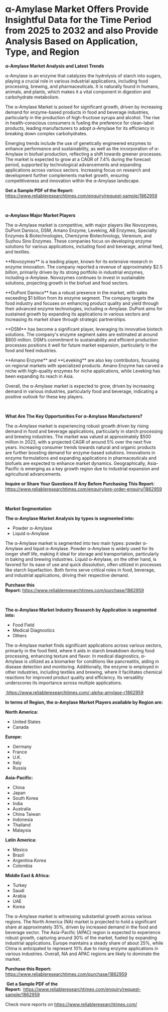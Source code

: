 <p><h1>α-Amylase Market Offers Provide Insightful Data for the Time Period from 2025 to 2032 and also Provide Analysis Based on Application, Type, and Region</h1></p><p><strong>α-Amylase Market Analysis and Latest Trends</strong></p>
<p><p>α-Amylase is an enzyme that catalyzes the hydrolysis of starch into sugars, playing a crucial role in various industrial applications, including food processing, brewing, and pharmaceuticals. It is naturally found in humans, animals, and plants, which makes it a vital component in digestion and carbohydrate metabolism.</p><p>The α-Amylase Market is poised for significant growth, driven by increasing demand for enzyme-based products in food and beverage industries, particularly in the production of high-fructose syrups and alcohol. The rise in health-conscious consumers is fueling the preference for clean-label products, leading manufacturers to adopt α-Amylase for its efficiency in breaking down complex carbohydrates.</p><p>Emerging trends include the use of genetically engineered enzymes to enhance performance and sustainability, as well as the incorporation of α-Amylase in biofuel production, reflecting a shift towards greener processes. The market is expected to grow at a CAGR of 7.4% during the forecast period, supported by technological advancements and expanding applications across various sectors. Increasing focus on research and development further complements market growth, ensuring competitiveness and innovation within the α-Amylase landscape.</p></p>
<p><strong>Get a Sample PDF of the Report:&nbsp;</strong> <a href="https://www.reliableresearchtimes.com/enquiry/request-sample/1862959?utm_campaign=1420&utm_medium=2&utm_source=Github&utm_content=ia&utm_term=27032025&utm_id=a-amylase">https://www.reliableresearchtimes.com/enquiry/request-sample/1862959</a></p>
<p>&nbsp;</p>
<p><strong>α-Amylase Major Market Players</strong></p>
<p><p>The α-Amylase market is competitive, with major players like Novozymes, DuPont Danisco, DSM, Amano Enzyme, Leveking, AB Enzymes, Specialty Enzymes & Biotechnologies, Chemzyme Biotechnology, Verenium, and Suzhou Sino Enzymes. These companies focus on developing enzyme solutions for various applications, including food and beverage, animal feed, and textiles.</p><p>**Novozymes** is a leading player, known for its extensive research in enzyme innovation. The company reported a revenue of approximately $2.5 billion, primarily driven by its strong portfolio in industrial enzymes, including α-Amylase. Novozymes continues to invest in sustainable solutions, projecting growth in the biofuel and food sectors.</p><p>**DuPont Danisco** has a robust presence in the market, with sales exceeding $1 billion from its enzyme segment. The company targets the food industry and focuses on enhancing product quality and yield through their advanced enzyme technologies, including α-Amylase. DuPont aims for sustained growth by expanding its applications in various sectors and increasing its market share through strategic partnerships.</p><p>**DSM** has become a significant player, leveraging its innovative biotech solutions. The company's enzyme segment sales are estimated at around $800 million. DSM’s commitment to sustainability and efficient production processes positions it well for future market expansion, particularly in the food and feed industries.</p><p>**Amano Enzyme** and **Leveking** are also key contributors, focusing on regional markets with specialized products. Amano Enzyme has carved a niche with high-quality enzymes for niche applications, while Leveking has been expanding its reach in Asia.</p><p>Overall, the α-Amylase market is expected to grow, driven by increasing demand in various industries, particularly food and beverage, indicating a positive outlook for these key players.</p></p>
<p>&nbsp;</p>
<p><strong>What Are The Key Opportunities For α-Amylase Manufacturers?</strong></p>
<p><p>The α-Amylase market is experiencing robust growth driven by rising demand in food and beverage applications, particularly in starch processing and brewing industries. The market was valued at approximately $500 million in 2023, with a projected CAGR of around 5% over the next five years. Increasing consumer trends towards natural and organic products are further boosting demand for enzyme-based solutions. Innovations in enzyme formulations and expanding applications in pharmaceuticals and biofuels are expected to enhance market dynamics. Geographically, Asia-Pacific is emerging as a key growth region due to industrial expansion and agricultural advancements.</p></p>
<p><strong>Inquire or Share Your Questions If Any Before Purchasing This Report:</strong> <a href="https://www.reliableresearchtimes.com/enquiry/pre-order-enquiry/1862959?utm_campaign=1420&utm_medium=2&utm_source=Github&utm_content=ia&utm_term=27032025&utm_id=a-amylase">https://www.reliableresearchtimes.com/enquiry/pre-order-enquiry/1862959</a></p>
<p>&nbsp;</p>
<p><strong>Market Segmentation</strong></p>
<p><strong>The α-Amylase Market Analysis by types is segmented into:</strong></p>
<p><ul><li>Powder α-Amylase</li><li>Liquid α-Amylase</li></ul></p>
<p><p>The α-Amylase market is segmented into two main types: powder α-Amylase and liquid α-Amylase. Powder α-Amylase is widely used for its longer shelf life, making it ideal for storage and transportation, particularly in baking and brewing industries. Liquid α-Amylase, on the other hand, is favored for its ease of use and quick dissolution, often utilized in processes like starch liquefaction. Both forms serve critical roles in food, beverage, and industrial applications, driving their respective demand.</p></p>
<p><strong>Purchase this Report:&nbsp;</strong><a href="https://www.reliableresearchtimes.com/purchase/1862959?utm_campaign=1420&utm_medium=2&utm_source=Github&utm_content=ia&utm_term=27032025&utm_id=a-amylase">https://www.reliableresearchtimes.com/purchase/1862959</a></p>
<p>&nbsp;</p>
<p><strong>The α-Amylase Market Industry Research by Application is segmented into:</strong></p>
<p><ul><li>Food Field</li><li>Medical Diagnostics</li><li>Others</li></ul></p>
<p><p>The α-Amylase market finds significant applications across various sectors, primarily in the food field, where it aids in starch breakdown during food processing, enhancing texture and flavor. In medical diagnostics, α-Amylase is utilized as a biomarker for conditions like pancreatitis, aiding in disease detection and monitoring. Additionally, the enzyme is employed in other industries, including textiles and brewing, where it facilitates chemical reactions for improved product quality and efficiency. Its versatility underscores its importance across multiple applications.</p></p>
<p><a href="https://www.reliableresearchtimes.com/-alpha-amylase-r1862959?utm_campaign=1420&utm_medium=2&utm_source=Github&utm_content=ia&utm_term=27032025&utm_id=a-amylase">&nbsp;https://www.reliableresearchtimes.com/-alpha-amylase-r1862959</a></p>
<p><strong>In terms of Region, the α-Amylase Market Players available by Region are:</strong></p>
<p>
    <p> <strong> North America: </strong>
        <ul>
            <li>United States</li>
            <li>Canada</li>
        </ul>
        </p> 
    <p> <strong> Europe: </strong>
        <ul>
            <li>Germany</li>
            <li>France</li>
            <li>U.K.</li>
            <li>Italy</li>
            <li>Russia</li>
        </ul>
        </p> 
    <p> <strong> Asia-Pacific: </strong>
        <ul>
            <li>China</li>
            <li>Japan</li>
            <li>South Korea</li>
            <li>India</li>
            <li>Australia</li>
            <li>China Taiwan</li>
            <li>Indonesia</li>
            <li>Thailand</li>
            <li>Malaysia</li>
        </ul>
        </p> 
    <p> <strong> Latin America: </strong>
        <ul>
            <li>Mexico</li>
            <li>Brazil</li>
            <li>Argentina Korea</li>
            <li>Colombia</li>
        </ul>
        </p> 
    <p> <strong> Middle East & Africa: </strong>
        <ul>
            <li>Turkey</li>
            <li>Saudi</li>
            <li>Arabia</li>
            <li>UAE</li>
            <li>Korea</li>
        </ul>
    </p>
    </p>
<p><p>The α-Amylase market is witnessing substantial growth across various regions. The North America (NA) market is projected to hold a significant share at approximately 35%, driven by increased demand in the food and beverage sector. The Asia-Pacific (APAC) region is expected to experience robust growth, capturing around 30% of the market, fueled by expanding industrial applications. Europe maintains a steady share of about 25%, while China is anticipated to represent 10% due to rising enzyme applications in various industries. Overall, NA and APAC regions are likely to dominate the market.</p></p>
<p><strong>Purchase this Report: </strong><a href="https://www.reliableresearchtimes.com/purchase/1862959?utm_campaign=1420&utm_medium=2&utm_source=Github&utm_content=ia&utm_term=27032025&utm_id=a-amylase">https://www.reliableresearchtimes.com/purchase/1862959</a></p>
<p>&nbsp;<strong>Get a Sample PDF of the Report:&nbsp;&nbsp;</strong><a href="https://www.reliableresearchtimes.com/enquiry/request-sample/1862959?utm_campaign=1420&utm_medium=2&utm_source=Github&utm_content=ia&utm_term=27032025&utm_id=a-amylase">https://www.reliableresearchtimes.com/enquiry/request-sample/1862959</a></p>
<p><strong></strong></p>
<p>Check more reports on <a href="https://www.reliableresearchtimes.com/?utm_campaign=1420&utm_medium=2&utm_source=Github&utm_content=ia&utm_term=27032025&utm_id=a-amylase">https://www.reliableresearchtimes.com/</a></p>